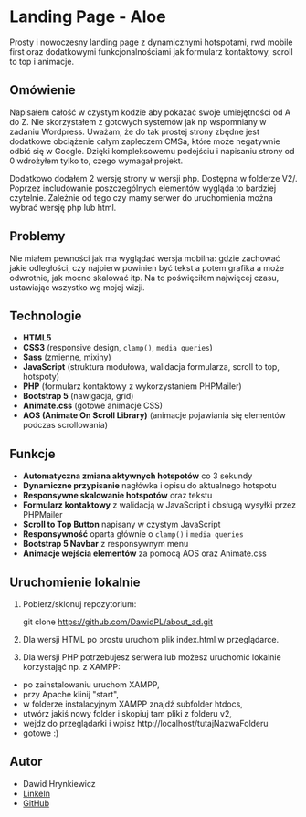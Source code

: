 # Landing Page - Aloe

Prosty i nowoczesny landing page z dynamicznymi hotspotami, rwd mobile first oraz dodatkowymi funkcjonalnościami jak formularz kontaktowy, scroll to top i animacje.

## Omówienie

Napisałem całość w czystym kodzie aby pokazać swoje umiejętności od A do Z. Nie skorzystałem z gotowych systemów jak np wspomniany w zadaniu Wordpress. Uważam, że do tak prostej strony zbędne jest dodatkowe obciążenie całym zapleczem CMSa, które może negatywnie odbić się w Google. Dzięki kompleksowemu podejściu i napisaniu strony od 0 wdrożyłem tylko to, czego wymagał projekt. 

Dodatkowo dodałem 2 wersję strony w wersji php. Dostępna w folderze V2/. Poprzez includowanie poszczególnych elementów wygląda to bardziej czytelnie. Zależnie od tego czy mamy serwer do uruchomienia można wybrać wersję php lub html.

## Problemy

Nie miałem pewności jak ma wyglądać wersja mobilna: gdzie zachować jakie odległości, czy najpierw powinien być tekst a potem grafika a może odwrotnie, jak mocno skalować itp. Na to poświęciłem najwięcej czasu, ustawiając wszystko wg mojej wizji. 

## Technologie

- **HTML5**
- **CSS3** (responsive design, `clamp()`, `media queries`)
- **Sass** (zmienne, mixiny)
- **JavaScript** (struktura modułowa, walidacja formularza, scroll to top, hotspoty)
- **PHP** (formularz kontaktowy z wykorzystaniem PHPMailer)
- **Bootstrap 5** (nawigacja, grid)
- **Animate.css** (gotowe animacje CSS)
- **AOS (Animate On Scroll Library)** (animacje pojawiania się elementów podczas scrollowania)

## Funkcje

- **Automatyczna zmiana aktywnych hotspotów** co 3 sekundy
- **Dynamiczne przypisanie** nagłówka i opisu do aktualnego hotspotu
- **Responsywne skalowanie hotspotów** oraz tekstu
- **Formularz kontaktowy** z walidacją w JavaScript i obsługą wysyłki przez PHPMailer
- **Scroll to Top Button** napisany w czystym JavaScript
- **Responsywność** oparta głównie o `clamp()` i `media queries`
- **Bootstrap 5 Navbar** z responsywnym menu
- **Animacje wejścia elementów** za pomocą AOS oraz Animate.css

## Uruchomienie lokalnie

1. Pobierz/sklonuj repozytorium:

   git clone https://github.com/DawidPL/about_ad.git

2. Dla wersji HTML po prostu uruchom plik index.html w przeglądarce.

3. Dla wersji PHP potrzebujesz serwera lub możesz uruchomić lokalnie korzystająć np. z XAMPP:
 - po zainstalowaniu uruchom XAMPP,
 - przy Apache klinij "start", 
 - w folderze instalacyjnym XAMPP znajdź subfolder htdocs,
 - utwórz jakiś nowy folder i skopiuj tam pliki z folderu v2,
 - wejdz do przeglądarki i wpisz http://localhost/tutajNazwaFolderu
 - gotowe :) 

## Autor

- Dawid Hrynkiewicz
- [LinkeIn](https://www.linkedin.com/in/dawid-hrynkiewicz/)
- [GitHub](https://github.com/DawidPL)